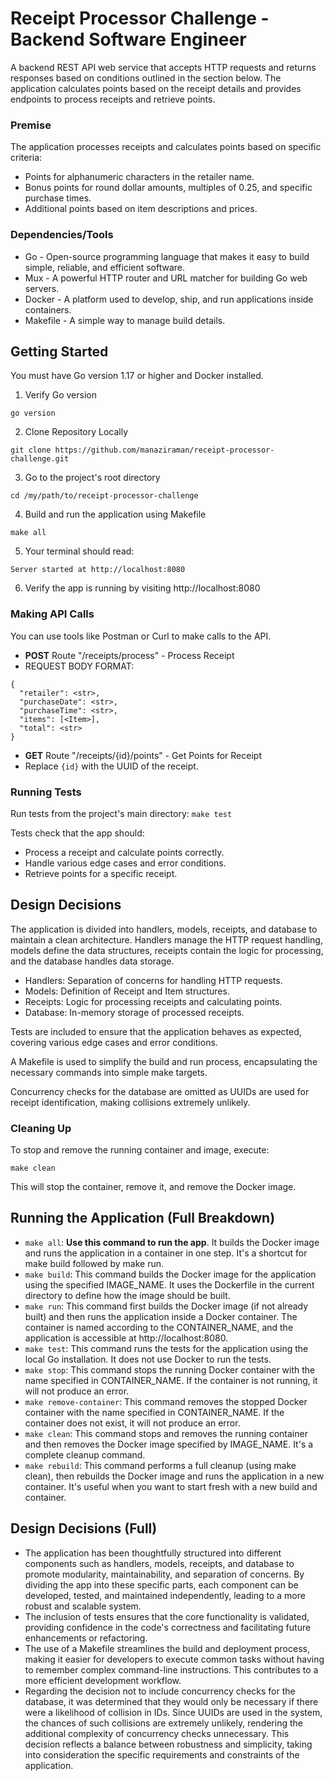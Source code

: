 # Receipt Processor Challenge - Backend Software Engineer

A backend REST API web service that accepts HTTP requests and returns responses based on conditions outlined in the section below. The application calculates points based on the receipt details and provides endpoints to process receipts and retrieve points.

### Premise
The application processes receipts and calculates points based on specific criteria:

- Points for alphanumeric characters in the retailer name.
- Bonus points for round dollar amounts, multiples of 0.25, and specific purchase times.
- Additional points based on item descriptions and prices.

### Dependencies/Tools
- Go - Open-source programming language that makes it easy to build simple, reliable, and efficient software.
- Mux - A powerful HTTP router and URL matcher for building Go web servers.
- Docker - A platform used to develop, ship, and run applications inside containers.
- Makefile - A simple way to manage build details.

## Getting Started
You must have Go version 1.17 or higher and Docker installed.

1. Verify Go version
```
go version
```
2. Clone Repository Locally
```
git clone https://github.com/manaziraman/receipt-processor-challenge.git
```
3. Go to the project's root directory
```
cd /my/path/to/receipt-processor-challenge
```
4. Build and run the application using Makefile
```
make all
```
5. Your terminal should read:
```
Server started at http://localhost:8080
```
6. Verify the app is running by visiting http://localhost:8080

### Making API Calls
You can use tools like Postman or Curl to make calls to the API.

- **POST** Route "/receipts/process" - Process Receipt
- REQUEST BODY FORMAT:
```
{
  "retailer": <str>,
  "purchaseDate": <str>,
  "purchaseTime": <str>,
  "items": [<Item>],
  "total": <str>
}
```
- **GET** Route "/receipts/{id}/points" - Get Points for Receipt
- Replace `{id}` with the UUID of the receipt.

### Running Tests
Run tests from the project's main directory:
```make test```

Tests check that the app should:

- Process a receipt and calculate points correctly.
- Handle various edge cases and error conditions.
- Retrieve points for a specific receipt.

## Design Decisions
The application is divided into handlers, models, receipts, and database to maintain a clean architecture. Handlers manage the HTTP request handling, models define the data structures, receipts contain the logic for processing, and the database handles data storage.

- Handlers: Separation of concerns for handling HTTP requests.
- Models: Definition of Receipt and Item structures.
- Receipts: Logic for processing receipts and calculating points.
- Database: In-memory storage of processed receipts.

Tests are included to ensure that the application behaves as expected, covering various edge cases and error conditions.

A Makefile is used to simplify the build and run process, encapsulating the necessary commands into simple make targets.

Concurrency checks for the database are omitted as UUIDs are used for receipt identification, making collisions extremely unlikely.

### Cleaning Up
To stop and remove the running container and image, execute:

```make clean```

This will stop the container, remove it, and remove the Docker image.

## Running the Application (Full Breakdown)
- `make all`: **Use this command to run the app**. It builds the Docker image and runs the application in a container in one step. It's a shortcut for make build followed by make run.
- `make build`: This command builds the Docker image for the application using the specified IMAGE_NAME. It uses the Dockerfile in the current directory to define how the image should be built.
- `make run`: This command first builds the Docker image (if not already built) and then runs the application inside a Docker container. The container is named according to the CONTAINER_NAME, and the application is accessible at http://localhost:8080.
- `make test`: This command runs the tests for the application using the local Go installation. It does not use Docker to run the tests.
- `make stop`: This command stops the running Docker container with the name specified in CONTAINER_NAME. If the container is not running, it will not produce an error.
- `make remove-container`: This command removes the stopped Docker container with the name specified in CONTAINER_NAME. If the container does not exist, it will not produce an error.
- `make clean`: This command stops and removes the running container and then removes the Docker image specified by IMAGE_NAME. It's a complete cleanup command.
- `make rebuild`: This command performs a full cleanup (using make clean), then rebuilds the Docker image and runs the application in a new container. It's useful when you want to start fresh with a new build and container.

## Design Decisions (Full)
- The application has been thoughtfully structured into different components such as handlers, models, receipts, and database to promote modularity, maintainability, and separation of concerns. By dividing the app into these specific parts, each component can be developed, tested, and maintained independently, leading to a more robust and scalable system.
- The inclusion of tests ensures that the core functionality is validated, providing confidence in the code's correctness and facilitating future enhancements or refactoring.
- The use of a Makefile streamlines the build and deployment process, making it easier for developers to execute common tasks without having to remember complex command-line instructions. This contributes to a more efficient development workflow.
- Regarding the decision not to include concurrency checks for the database, it was determined that they would only be necessary if there were a likelihood of collision in IDs. Since UUIDs are used in the system, the chances of such collisions are extremely unlikely, rendering the additional complexity of concurrency checks unnecessary. This decision reflects a balance between robustness and simplicity, taking into consideration the specific requirements and constraints of the application.